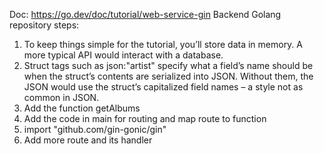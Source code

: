 Doc: https://go.dev/doc/tutorial/web-service-gin
Backend Golang repository steps:

1. To keep things simple for the tutorial, you’ll store data in memory. A more typical API would interact with a database.
2. Struct tags such as json:"artist" specify what a field’s name should be when the struct’s contents are serialized into JSON. Without them, the JSON would use the struct’s capitalized field names – a style not as common in JSON.
3. Add the function getAlbums
4. Add the code in main for routing and map route to function
5. import  "github.com/gin-gonic/gin"
6. Add more route and its handler